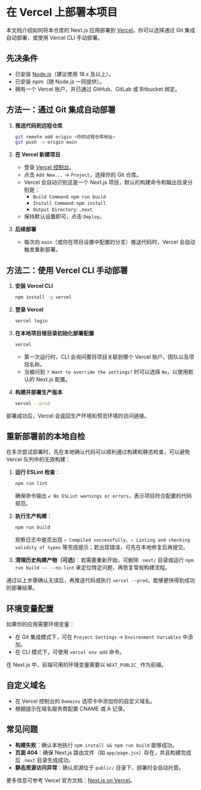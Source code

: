 # 在 Vercel 上部署本项目

本文档介绍如何将本仓库的 Next.js 应用部署到 [Vercel](https://vercel.com/)。你可以选择通过 Git 集成自动部署，或使用 Vercel CLI 手动部署。

## 先决条件

- 已安装 [Node.js](https://nodejs.org/)（建议使用 18.x 及以上）。
- 已安装 npm（随 Node.js 一同提供）。
- 拥有一个 Vercel 账户，并已通过 GitHub、GitLab 或 Bitbucket 绑定。

## 方法一：通过 Git 集成自动部署

1. **推送代码到远程仓库**
   ```bash
   git remote add origin <你的远程仓库地址>
   git push -u origin main
   ```

2. **在 Vercel 新建项目**
   - 登录 [Vercel 控制台](https://vercel.com/dashboard)。
   - 点击 `Add New...` → `Project`，选择你的 Git 仓库。
   - Vercel 会自动识别这是一个 Next.js 项目，默认的构建命令和输出目录分别是：
     - `Build Command`: `npm run build`
     - `Install Command`: `npm install`
     - `Output Directory`: `.next`
   - 保持默认设置即可，点击 `Deploy`。

3. **后续部署**
   - 每次向 `main`（或你在项目设置中配置的分支）推送代码时，Vercel 会自动触发重新部署。

## 方法二：使用 Vercel CLI 手动部署

1. **安装 Vercel CLI**
   ```bash
   npm install -g vercel
   ```

2. **登录 Vercel**
   ```bash
   vercel login
   ```

3. **在本地项目根目录初始化部署配置**
   ```bash
   vercel
   ```
   - 第一次运行时，CLI 会询问要将项目关联到哪个 Vercel 账户、团队以及项目名称。
   - 当被问到 `? Want to override the settings?` 时可以选择 `No`，以使用默认的 Next.js 配置。

4. **构建并部署生产版本**
   ```bash
   vercel --prod
   ```

部署成功后，Vercel 会返回生产环境和预览环境的访问链接。

## 重新部署前的本地自检

在多次尝试部署时，先在本地确认代码可以顺利通过构建和静态检查，可以避免 Vercel 队列中的无效构建：

1. **运行 ESLint 检查**：
   ```bash
   npm run lint
   ```
   确保命令输出 `✔ No ESLint warnings or errors`，表示项目符合配置的代码规范。

2. **执行生产构建**：
   ```bash
   npm run build
   ```
   观察日志中是否出现 `✓ Compiled successfully`、`✓ Linting and checking validity of types` 等完成提示；若出现错误，可先在本地修复后再提交。

3. **清理历史构建产物（可选）**：若需要重新开始，可删除 `.next/` 目录或运行 `npm run build -- --no-lint` 来定位特定问题，再恢复常规构建流程。

通过以上步骤确认无误后，再推送代码或执行 `vercel --prod`，能够更快得到成功的部署结果。

## 环境变量配置

如果你的应用需要环境变量：

- 在 Git 集成模式下，可在 `Project Settings` → `Environment Variables` 中添加。
- 在 CLI 模式下，可使用 `vercel env add` 命令。

在 Next.js 中，前端可用的环境变量需要以 `NEXT_PUBLIC_` 作为前缀。

## 自定义域名

- 在 Vercel 控制台的 `Domains` 选项卡中添加你的自定义域名。
- 根据提示在域名服务商配置 CNAME 或 A 记录。

## 常见问题

- **构建失败**：确认本地执行 `npm install && npm run build` 能够成功。
- **页面 404**：确保 Next.js 路由文件（如 `app/page.jsx`）存在，并且构建完成后 `.next` 目录生成成功。
- **静态资源访问异常**：确认资源位于 `public/` 目录下，部署时会自动托管。

更多信息可参考 Vercel 官方文档：[Next.js on Vercel](https://vercel.com/docs/frameworks/nextjs)。
